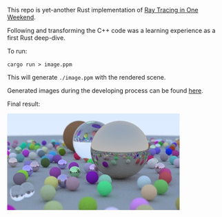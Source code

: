 This repo is yet-another Rust implementation of [Ray Tracing in One Weekend](https://raytracing.github.io/books/RayTracingInOneWeekend.html).

Following and transforming the C++ code was a learning experience as a first Rust deep-dive.

To run:
```
cargo run > image.ppm
```
This will generate `./image.ppm` with the rendered scene.

Generated images during the developing process can be found [here](https://github.com/NachoMG/raytracer/tree/master/images).

Final result:

![Example Image](images/image_12_mid_samples_ppx.jpg)
